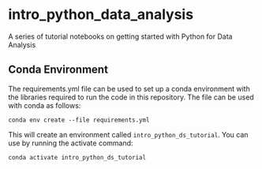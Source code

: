 # intro_python_data_analysis
A series of tutorial notebooks on getting started with Python for Data Analysis

## Conda Environment

The requirements.yml file can be used to set up a conda environment with the libraries required to run the code in this repository. The file can be used with conda as follows:

`conda env create --file requirements.yml`

This will create an environment called `intro_python_ds_tutorial`. You can use by running the activate command:

`conda activate intro_python_ds_tutorial`




